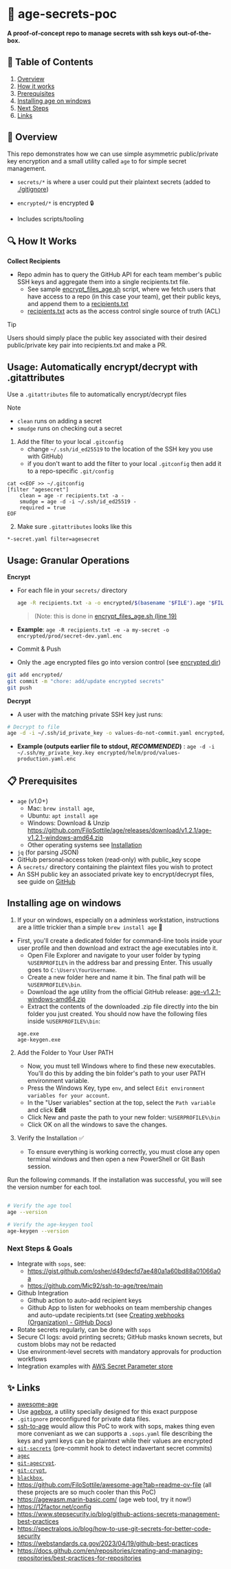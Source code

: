 # 🔐 age-secrets-poc

**A proof‑of‑concept repo to manage secrets with ssh keys out-of-the-box.**

## 🚀 Table of Contents

1. [Overview](#-overview)
2. [How it works](#-how-it-works)
3. [Prerequisites](#-prerequisites)
4. [Installing age on windows](#installing-age-on-windows)
5. [Next Steps](#-next-steps--best-practices)
6. [Links](#assorted-links)


## 📘 Overview

This repo demonstrates how we can use simple asymmetric public/private key encryption and a small utility called
`age` to for simple secret management.

- `secrets/*` is where a user could put their plaintext secrets (added to [./gitignore](./.gitignore))

- `encrypted/*` is encrypted 🔒

- Includes scripts/tooling

## 🔍 How It Works

**Collect Recipients**

- Repo admin has to query the GitHub API for each team member's public SSH keys and aggregate them into a single recipients.txt file.
  - See sample [encrypt_files_age.sh](./encrypt_files_age.sh) script, where we fetch users that have access to a repo (in this case your team), get their public keys, and append them to a [recipients.txt](./recipients.txt)
  - [recipients.txt](./recipients.txt) acts as the access control single source of truth (ACL)

> [!TIP]
> Users should simply place the public key associated with their desired public/private key pair into recipients.txt and make a PR.

## Usage: Automatically encrypt/decrypt with .gitattributes
Use a `.gitattributes` file to automatically encrypt/decrypt files

> [!NOTE]
> - `clean` runs on adding a secret
> - `smudge` runs on checking out a secret

1. Add the filter to your local `.gitconfig`
   - change `~/.ssh/id_ed25519` to the location of the SSH key you use with GitHub)
   - if you don't want to add the filter to your local `.gitconfig` then add it to a repo-specific `.git/config`
```
cat <<EOF >> ~/.gitconfig
[filter "agesecret"]
    clean = age -r recipients.txt -a -
    smudge = age -d -i ~/.ssh/id_ed25519 -
    required = true
EOF
```

2. Make sure `.gitattributes` looks like this
```
*-secret.yaml filter=agesecret
```

## Usage: Granular Operations

**Encrypt**
- For each file in your `secrets/` directory

  ```bash
  age -R recipients.txt -a -o encrypted/$(basename "$FILE").age "$FILE"
  ```
  > (Note: this is done in [encrypt_files_age.sh (line 19)](./encrypt_secret_age.sh#L19)
- **Example**: `age -R recipients.txt -e -a my-secret -o encrypted/prod/secret-dev.yaml.enc`
- Commit & Push
- Only the .age encrypted files go into version control (see [encrypted dir](./encrytped))

```bash
git add encrypted/
git commit -m "chore: add/update encrypted secrets"
git push
```

**Decrypt**
- A user with the matching private SSH key just runs:

```bash
# Decrypt to file
age -d -i ~/.ssh/id_private_key -o values-do-not-commit.yaml encrypted/helm/prod/values-some-env.yaml.enc
```
- **Example (outputs earlier file to stdout, *RECOMMENDED*)** : `age -d -i ~/.ssh/my_private_key.key encrypted/helm/prod/values-production.yaml.enc`

## 📋 Prerequisites
- `age` (v1.0+)
  - Mac: `brew install age`,
  - Ubuntu: `apt install age`
  - Windows: Download & Unzip https://github.com/FiloSottile/age/releases/download/v1.2.1/age-v1.2.1-windows-amd64.zip
  - Other operating systems see [Installation](https://github.com/FiloSottile/age?tab=readme-ov-file#installation)
- `jq` (for parsing JSON)
- GitHub personal‑access token (read‐only) with public_key scope
- A `secrets/` directory containing the plaintext files you wish to protect
- An SSH public key an associated private key to encrypt/decrypt files, see guide on [GitHub](https://docs.github.com/en/authentication/connecting-to-github-with-ssh/generating-a-new-ssh-key-and-adding-it-to-the-ssh-agent)

## Installing age on windows

1. If your on windows, especially on a adminless workstation, instructions are a little trickier than a simple `brew install age`  📂
  - First, you'll create a dedicated folder for command-line tools inside your user profile and then download and extract the age executables into it.
    - Open File Explorer and navigate to your user folder by typing `%USERPROFILE%` in the address bar and pressing Enter. This usually goes to `C:\Users\YourUsername`.
    - Create a new folder here and name it bin. The final path will be `%USERPROFILE%\bin`.
    - Download the age utility from the official GitHub release: [age-v1.2.1-windows-amd64.zip](https://github.com/FiloSottile/age/releases/download/v1.2.1/age-v1.2.1-windows-amd64.zip)
    - Extract the contents of the downloaded .zip file directly into the bin folder you just created. You should now have the following files inside `%USERPROFILE%\bin`:
    ```
    age.exe
    age-keygen.exe
    ```
2. Add the Folder to Your User PATH
    - Now, you must tell Windows where to find these new executables. You'll do this by adding the bin folder's path to your user PATH environment variable.
    - Press the Windows Key, type `env`, and select `Edit environment variables for your account`.
    - In the "User variables" section at the top, select the `Path variable` and click **Edit**
    - Click New and paste the path to your new folder: `%USERPROFILE%\bin`
    - Click OK on all the windows to save the changes.

3. Verify the Installation ✅
    - To ensure everything is working correctly, you must close any open terminal windows and then open a new PowerShell or Git Bash session.

Run the following commands. If the installation was successful, you will see the version number for each tool.

```Bash

# Verify the age tool
age --version

# Verify the age-keygen tool
age-keygen --version
```

### Next Steps & Goals
- Integrate with `sops`, see:
  - https://gist.github.com/osher/d49decfd7ae480a1a60bd88a01066a0a
  - https://github.com/Mic92/ssh-to-age/tree/main
- Github Integration
  - Github action to auto-add recipient keys
  - Github App to listen for webhooks on team membership changes and auto-update recipients.txt (see [Creating webhooks (Organization) - GitHub Docs](https://docs.github.com/en/webhooks/using-webhooks/creating-webhooks#creating-an-organization-webhook))
- Rotate secrets regularly, can be done with  `sops`
- Secure CI logs: avoid printing secrets; GitHub masks known secrets, but custom blobs may not be redacted
-  Use environment-level secrets with mandatory approvals for production workflows
- Integration examples with [AWS Secret Parameter store](https://docs.aws.amazon.com/systems-manager/latest/userguide/systems-manager-parameter-store.html)


## ✨ Links
- [awesome-age](https://github.com/FiloSottile/awesome-age?tab=readme-ov-file)
- Use [agebox](https://github.com/slok/agebox), a utility specially designed for this exact purppose
- `.gitignore` preconfigured for private data files.
- [ssh-to-age](https://github.com/Mic92/ssh-to-age/tree/main) would allow this PoC to work with sops, makes thing even more conveniant as we can supports a `.sops.yaml` file describing the keys and yaml keys can be plaintext while their values are encrypted
- [`git-secrets`](https://github.com/awslabs/git-secrets) (pre-commit hook to detect indavertant secret commits)
- [`agec`](https://github.com/aca/agec)
- [`git-agecrypt`](https://github.com/vlaci/git-agecrypt).
- [`git-crypt`](https://github.com/AGWA/git-crypt),
- [`blackbox`](https://github.com/StackExchange/blackbox),
- https://github.com/FiloSottile/awesome-age?tab=readme-ov-file (all these projects are so much cooler than this PoC)
- https://agewasm.marin-basic.com/ (age web tool, try it now!)
- https://12factor.net/config
- https://www.stepsecurity.io/blog/github-actions-secrets-management-best-practices
- https://spectralops.io/blog/how-to-use-git-secrets-for-better-code-security
- https://webstandards.ca.gov/2023/04/19/github-best-practices
- https://docs.github.com/en/repositories/creating-and-managing-repositories/best-practices-for-repositories
